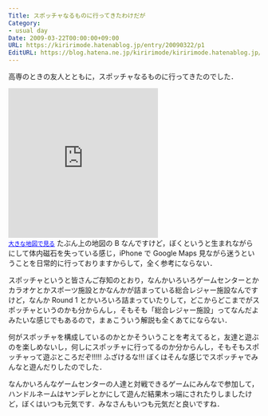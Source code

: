 ```yaml
---
Title: スポッチャなるものに行ってきたわけだが
Category:
- usual day
Date: 2009-03-22T00:00:00+09:00
URL: https://kiririmode.hatenablog.jp/entry/20090322/p1
EditURL: https://blog.hatena.ne.jp/kiririmode/kiririmode.hatenablog.jp/atom/entry/8454420450078213326
---
```


高専のときの友人とともに，スポッチャなるものに行ってきたのでした．
<iframe width="300" height="300" frameborder="0" scrolling="no" marginheight="0" marginwidth="0" src="http://maps.google.co.jp/maps?f=q&amp;source=s_q&amp;hl=ja&amp;geocode=&amp;q=%E3%82%B9%E3%83%9D%E3%83%83%E3%83%81%E3%83%A3+%E5%B7%9D%E5%B4%8E%E5%B8%82&amp;mrt=all&amp;sll=36.095719,130.954285&amp;sspn=1.105219,2.018738&amp;ie=UTF8&amp;ll=35.56798,139.727554&amp;spn=0.167561,0.205994&amp;z=11&amp;output=embed"></iframe><br /><small><a href="http://maps.google.co.jp/maps?f=q&amp;source=embed&amp;hl=ja&amp;geocode=&amp;q=%E3%82%B9%E3%83%9D%E3%83%83%E3%83%81%E3%83%A3+%E5%B7%9D%E5%B4%8E%E5%B8%82&amp;mrt=all&amp;sll=36.095719,130.954285&amp;sspn=1.105219,2.018738&amp;ie=UTF8&amp;ll=35.56798,139.727554&amp;spn=0.167561,0.205994&amp;z=11" style="color:#0000FF;text-align:left">大きな地図で見る</a></small>
たぶん上の地図の B なんですけど，ぼくというと生まれながらにして体内磁石を失っている感じ，iPhone で Google Maps 見ながら迷うということを日常的に行っておりますからして，全く参考にならない．

スポッチャというと皆さんご存知のとおり，なんかいろいろゲームセンターとかカラオケとかスポーツ施設とかなんかが詰まっている総合レジャー施設なんですけど，なんか Round 1 とかいろいろ詰まっていたりして，どこからどこまでがスポッチャというのかも分からんし，そもそも「総合レジャー施設」ってなんだよみたいな感じでもあるので，まぁこういう解説も全くあてにならない．

何がスポッチャを構成しているのかとかそういうことを考えてると，友達と遊ぶのを楽しめないし，何しにスポッチャに行ってるのか分からんし，そもそもスポッチャって遊ぶところだぞ!!!!! ふざけるな!!! ぼくはそんな感じでスポッチャでみんなと遊んだりしたのでした．

なんかいろんなゲームセンターの人達と対戦できるゲームにみんなで参加して，ハンドルネームはヤンデレとかにして遊んだ結果木っ端にされたりしましたけど，ぼくはいつも元気です．みなさんもいつも元気だと良いですね．
